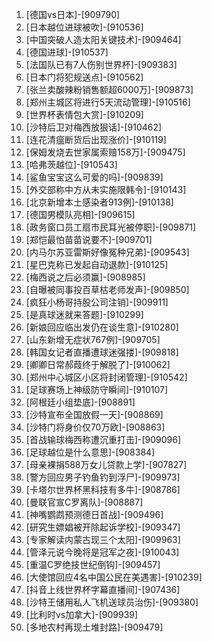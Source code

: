 
1. [德国vs日本]-[909790]
1. [日本越位进球被吹]-[910536]
1. [中国突破人造太阳关键技术]-[909464]
1. [德国进球]-[910537]
1. [法国队已有7人伤别世界杯]-[909383]
1. [日本门将犯规送点]-[910562]
1. [张兰卖酸辣粉销售额超6000万]-[909873]
1. [郑州主城区将进行5天流动管理]-[910516]
1. [世界杯表情包大赏]-[910209]
1. [沙特后卫对梅西放狠话]-[910462]
1. [连花清瘟断货后出现涨价]-[910119]
1. [保姆发烧去世家属索赔158万]-[909475]
1. [哈弗茨越位]-[910543]
1. [鲨鱼宝宝这么可爱的吗]-[909839]
1. [外交部称中方从未实施限韩令]-[910143]
1. [北京新增本土感染者913例]-[910138]
1. [德国男模队亮相]-[909615]
1. [政务窗口员工扇市民耳光被停职]-[909871]
1. [郑恺最怕苗苗说要不]-[909701]
1. [内马尔苏亚雷斯好像冤种兄弟]-[909543]
1. [星巴克称已发起自动退款]-[910125]
1. [梅西说之后必须赢]-[908985]
1. [自曝被同事投百草枯老师发声]-[909850]
1. [疯狂小杨哥持股公司注销]-[909911]
1. [是真球迷就来答题]-[910299]
1. [新娘回应临出发仍在谈生意]-[910280]
1. [山东新增无症状767例]-[909705]
1. [韩国女记者直播遭球迷强搂]-[909818]
1. [卿卿日常郝葭终于解脱了]-[910062]
1. [郑州中心城区小区将封闭管理]-[910542]
1. [足球赛场上神级防守瞬间]-[910107]
1. [阿根廷小组垫底]-[908891]
1. [沙特宣布全国放假一天]-[908869]
1. [沙特门将身价仅70万欧]-[908863]
1. [首战输球梅西称遭沉重打击]-[909096]
1. [足球越位是什么意思]-[908384]
1. [母亲裸捐588万女儿贷款上学]-[907827]
1. [警方回应男子钓鱼钓到浮尸]-[909973]
1. [卡塔尔世界杯黑科技有多牛]-[908786]
1. [曼联官宣C罗离队]-[908887]
1. [神嘴鹦鹉预测德日首战]-[909496]
1. [研究生嫖娼被开除起诉学校]-[909347]
1. [专家解读内蒙古现三个太阳]-[909963]
1. [管泽元说今晚将是冠军之夜]-[910043]
1. [重温C罗绝技世纪倒钩]-[909457]
1. [大使馆回应4名中国公民在美遇害]-[910239]
1. [抖音上线世界杯字幕直播间]-[907436]
1. [沙特王储用私人飞机送球员治伤]-[909380]
1. [比利时vs加拿大]-[909939]
1. [多地农村再现土堆封路]-[909479]